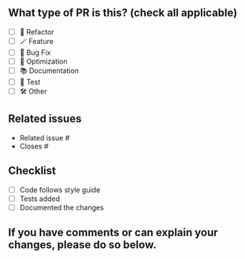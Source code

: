 <!--
# Thanks for contributing a pull request!
## Please make sure you see our contribution guidelines: https://github.com/pydata/sparse/blob/main/docs/contributing.md

Your PR title should start with any of these abbreviatons: `build`, `chore`, `ci`, `depr`, `docs`, `feat`, `fix`, `perf`, `refactor`, `release`, `test`. Add a `!`at the end, if it is a breaking change.
-->

## What type of PR is this? (check all applicable)

- [ ] 💾 Refactor
- [ ] 🪄 Feature
- [ ] 🐞 Bug Fix
- [ ] 🔧 Optimization
- [ ] 📚 Documentation
- [ ] 🧪 Test
- [ ] 🛠️ Other

## Related issues

- Related issue #
- Closes #

## Checklist

- [ ] Code follows style guide
- [ ] Tests added
- [ ] Documented the changes

## If you have comments or can explain your changes, please do so below.
